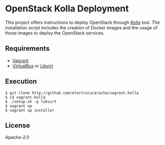 # OpenStack Kolla Deployment

This project offers instructions to deploy OpenStack through [Kolla][1]
tool. The installation script includes the creation of Docker images
and the usage of those images to deploy the OpenStack services.

## Requirements

  * [Vagrant][2]
  * [VirtualBox][3] or [Libvirt][4]

## Execution

    $ git clone http://github.com/electrocucaracha/vagrant-kolla
    $ cd vagrant-kolla
    $ ./setup.sh -p libvirt
    $ vagrant up
    $ vagrant up installer

## License

Apache-2.0

[1]: https://docs.openstack.org/kolla/latest/
[2]: https://www.vagrantup.com/downloads.html
[3]: https://www.virtualbox.org/wiki/Downloads
[4]: http://libvirt.org/downloads.html
